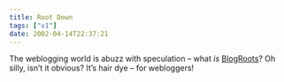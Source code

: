 ```yaml
---
title: Root Down
tags: ["v1"]
date: 2002-04-14T22:37:21
---
```


The weblogging world is abuzz with speculation &#8211; what _is_ [BlogRoots][1]? Oh silly, isn&#8217;t it obvious? It&#8217;s hair dye &#8211; for webloggers!

[1]: http://blogroots.com/
